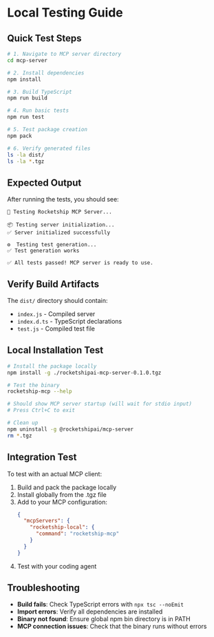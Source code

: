 # Local Testing Guide

## Quick Test Steps

```bash
# 1. Navigate to MCP server directory
cd mcp-server

# 2. Install dependencies
npm install

# 3. Build TypeScript
npm run build

# 4. Run basic tests
npm run test

# 5. Test package creation
npm pack

# 6. Verify generated files
ls -la dist/
ls -la *.tgz
```

## Expected Output

After running the tests, you should see:
```
🚀 Testing Rocketship MCP Server...

📦 Testing server initialization...
✅ Server initialized successfully

⚙️  Testing test generation...
✅ Test generation works

✅ All tests passed! MCP server is ready to use.
```

## Verify Build Artifacts

The `dist/` directory should contain:
- `index.js` - Compiled server
- `index.d.ts` - TypeScript declarations  
- `test.js` - Compiled test file

## Local Installation Test

```bash
# Install the package locally
npm install -g ./rocketshipai-mcp-server-0.1.0.tgz

# Test the binary
rocketship-mcp --help

# Should show MCP server startup (will wait for stdio input)
# Press Ctrl+C to exit

# Clean up
npm uninstall -g @rocketshipai/mcp-server
rm *.tgz
```

## Integration Test

To test with an actual MCP client:

1. Build and pack the package locally
2. Install globally from the .tgz file
3. Add to your MCP configuration:
   ```json
   {
     "mcpServers": {
       "rocketship-local": {
         "command": "rocketship-mcp"
       }
     }
   }
   ```
4. Test with your coding agent

## Troubleshooting

- **Build fails**: Check TypeScript errors with `npx tsc --noEmit`
- **Import errors**: Verify all dependencies are installed
- **Binary not found**: Ensure global npm bin directory is in PATH
- **MCP connection issues**: Check that the binary runs without errors